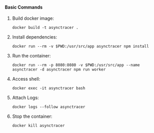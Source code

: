 #### Basic Commands

1. Build docker image:
    ```shell script
    docker build -t asynctracer .
    ```
2. Install dependencies:
    ```shell script
    docker run --rm -v $PWD:/usr/src/app asynctracer npm install
    ```
3. Run the container:
    ```shell script
    docker run --rm -p 8080:8080 -v $PWD:/usr/src/app --name asynctracer -d asynctracer npm run worker
    ```
4. Access shell:
    ```shell script
    docker exec -it asynctracer bash
    ```
5. Attach Logs:
    ```shell script
    docker logs --follow asynctracer
    ```
6. Stop the container:
    ```shell script
    docker kill asynctracer
    ```
